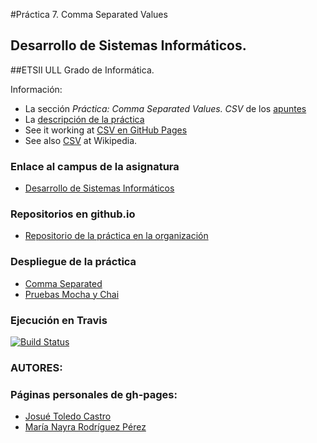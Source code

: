 
#Práctica 7. Comma Separated Values

## Desarrollo de Sistemas Informáticos. 
##ETSII ULL Grado de Informática.

Información:

* La sección *Práctica: Comma Separated Values. CSV* de los [apuntes](http://crguezl.github.io/pl-html/node11.html)
* La [descripción de la práctica](https://casianorodriguezleon.gitbooks.io/pl1516/content/practicas/csv.html)
* See it working at [CSV en GitHub Pages](http://crguezl.github.io/csv/)
* See also [CSV](http://en.wikipedia.org/wiki/Comma-separated_values) at Wikipedia.


### Enlace al campus de la asignatura

* [Desarrollo de Sistemas Informáticos](https://campusvirtual.ull.es/my/)


### Repositorios en github.io

* [Repositorio de la práctica en la organización](https://github.com/ULL-ESIT-GRADOII-DSI/localstorage-jquery-underscore-express-sass-heroku-josue-nayra-dsi15-16-1)
 

### Despliegue de la práctica

* [Comma Separated](http://ull-esit-gradoii-dsi.github.io/localstorage-jquery-underscore-express-sass-heroku-josue-nayra-dsi15-16-1/)
* [Pruebas Mocha y Chai](http://ull-esit-gradoii-dsi.github.io/localstorage-jquery-underscore-express-sass-heroku-josue-nayra-dsi15-16-1/test/)


### Ejecución en Travis
[![Build Status](https://travis-ci.org/JosueTC94/localstorage-jquery-underscore-express-sass-heroku-josue-nayra-dsi15-16-1.svg?branch=master)](https://travis-ci.org/JosueTC94/localstorage-jquery-underscore-express-sass-heroku-josue-nayra-dsi15-16-1)


### AUTORES: 
### Páginas personales de gh-pages:

* [Josué Toledo Castro](http://josuetc94.github.io/)
* [María Nayra Rodríguez Pérez](http://alu0100406122.github.io/)
